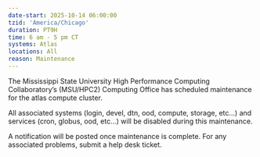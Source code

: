 ```yaml
---
date-start: 2025-10-14 06:00:00
tzid: 'America/Chicago'
duration: PT9H
time: 6 am - 5 pm CT
systems: Atlas
locations: All
reason: Maintenance
---
```

The Mississippi State University High Performance
Computing Collaboratory’s (MSU/HPC2) Computing Office has scheduled
maintenance for the atlas compute cluster.

All associated systems (login, devel, dtn, ood, compute, storage, etc…) and
services (cron, globus, ood, etc…) will be disabled during this maintenance.

A notification will be posted once maintenance is complete.
For any associated problems, submit a help desk ticket.
